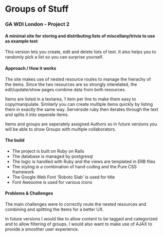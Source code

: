 # Groups of Stuff

### GA WDI London - Project 2

#### A minimal site for storing and distributing lists of miscellany/trivia to use as example text

This version lets you create, edit and delete lists of text. It also helps you to randomly pick a list so you can surprise yourself.

#### Approach / How it works

The site makes use of nested resource routes to manage the hierachy of the items. Since the two resources are so strongly interelated, the edit/update/show pages combine data from both resources.

Items are listed in a textarea, 1 item per line to make them easy to copy/manipulate. Similarly you can create multiple items quickly by listing them in exactly the same way. Serverside ruby then iterates through the text and splits it into seperate items.

Items and groups are seperately assigned Authors so in future versions you will be able to show Groups with multiple collaborators.

#### The build

* The project is built on Ruby on Rails
* The database is managed by postgresql
* The logic is handled with Ruby and the views are templated in ERB files
* The styling is a combination of hand coding and the Pure CSS framework
* The Google Web Font 'Roboto Slab' is used for title
* Font Awesome is used for various icons

#### Problems & Challenges

The main challenges were to correctly route the nested resources and combining and splitting the Items for a better UX.

In future versions I would like to allow content to be tagged and categorized and to allow filtering of groups. I would also want to make use of AJAX to provide a smoother user experience.
